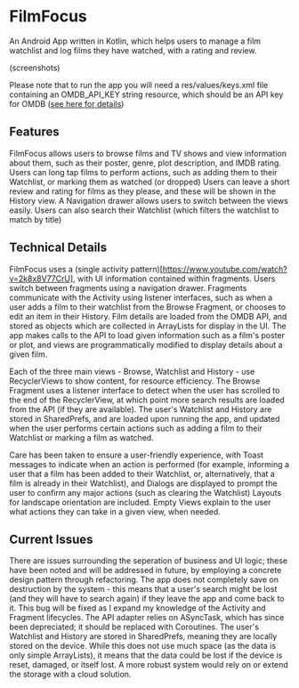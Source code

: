 FilmFocus
=================

An Android App written in Kotlin, which helps users to manage a film watchlist and log films they have watched, with a rating and review.

(screenshots)


Please note that to run the app you will need a res/values/keys.xml file containing an OMDB_API_KEY string resource, which should be an API key for OMDB ([see here for details](https://www.omdbapi.com/apikey.aspx)) 

Features
------------
FilmFocus allows users to browse films and TV shows and view information about them, such as their poster, genre, plot description, and IMDB rating. Users can long tap films to perform actions, such as adding them to their Watchlist, or marking them as watched (or dropped)
Users can leave a short review and rating for films as they please, and these will be shown in the History view. A Navigation drawer allows users to switch between the views easily. Users can also search their Watchlist (which filters the watchlist to match by title)

Technical Details
------------

FilmFocus uses a (single activity pattern)[https://www.youtube.com/watch?v=2k8x8V77CrU], with UI information contained within fragments. Users switch between fragments using a navigation drawer. Fragments communicate with the Activity using listener interfaces, such as when a user adds a film to their watchlist from the Browse Fragment, or chooses to edit an item in their History.
Film details are loaded from the OMDB API, and stored as objects which are collected in ArrayLists for display in the UI. The app makes calls to the API to load given information such as a film's poster or plot, and views are programmatically modified to display details about a given film.

Each of the three main views - Browse, Watchlist and History - use RecyclerViews to show content, for resource efficiency. The Browse Fragment uses a listener interface to detect when the user has scrolled to the end of the RecyclerView, at which point more search results are loaded from the API (if they are available).
The user's Watchlist and History are stored in SharedPrefs, and are loaded upon running the app, and updated when the user performs certain actions such as adding a film to their Watchlist or marking a film as watched.

Care has been taken to ensure a user-friendly experience, with Toast messages to indicate when an action is performed (for example, informing a user that a film has been added to their Watchlist, or, alternatively, that a film is already in their Watchlist), and Dialogs are displayed to prompt the user to confirm any major actions (such as clearing the Watchlist)
Layouts for landscape orientation are included. Empty Views explain to the user what actions they can take in a given view, when needed.

Current Issues
------------
There are issues surrounding the seperation of business and UI logic; these have been noted and will be addressed in future, by employing a concrete design pattern through refactoring.
The app does not completely save on destruction by the system - this means that a user's search might be lost (and they will have to search again) if they leave the app and come back to it. This bug will be fixed as I expand my knowledge of the Activity and Fragment lifecycles.
The API adapter relies on ASyncTask, which has since been depreciated; it should be replaced with Coroutines.
The user's Watchlist and History are stored in SharedPrefs, meaning they are locally stored on the device. While this does not use much space (as the data is only simple ArrayLists), it means that the data could be lost if the device is reset, damaged, or itself lost. A more robust system would rely on or extend the storage with a cloud solution.
